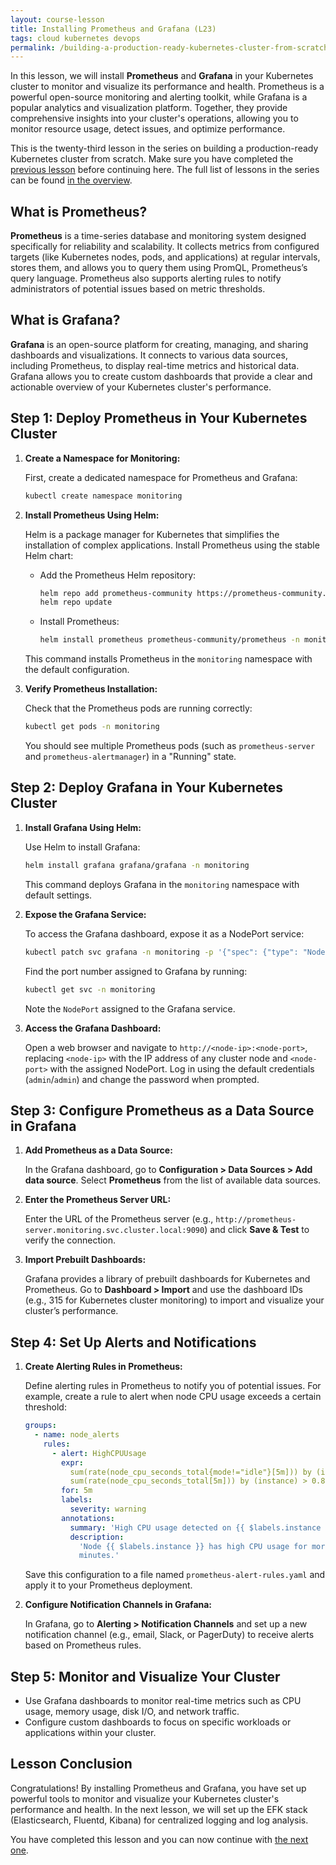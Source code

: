 ```yaml
---
layout: course-lesson
title: Installing Prometheus and Grafana (L23)
tags: cloud kubernetes devops
permalink: /building-a-production-ready-kubernetes-cluster-from-scratch/lesson-23
---
```


In this lesson, we will install **Prometheus** and **Grafana** in your
Kubernetes cluster to monitor and visualize its performance and health.
Prometheus is a powerful open-source monitoring and alerting toolkit, while
Grafana is a popular analytics and visualization platform. Together, they
provide comprehensive insights into your cluster's operations, allowing you to
monitor resource usage, detect issues, and optimize performance.

This is the twenty-third lesson in the series on building a production-ready
Kubernetes cluster from scratch. Make sure you have completed the
[previous lesson](/building-a-production-ready-kubernetes-cluster-from-scratch/lesson-22)
before continuing here. The full list of lessons in the series can be found
[in the overview](/building-a-production-ready-kubernetes-cluster-from-scratch).

## What is Prometheus?

**Prometheus** is a time-series database and monitoring system designed
specifically for reliability and scalability. It collects metrics from
configured targets (like Kubernetes nodes, pods, and applications) at regular
intervals, stores them, and allows you to query them using PromQL, Prometheus’s
query language. Prometheus also supports alerting rules to notify administrators
of potential issues based on metric thresholds.

## What is Grafana?

**Grafana** is an open-source platform for creating, managing, and sharing
dashboards and visualizations. It connects to various data sources, including
Prometheus, to display real-time metrics and historical data. Grafana allows you
to create custom dashboards that provide a clear and actionable overview of your
Kubernetes cluster's performance.

## Step 1: Deploy Prometheus in Your Kubernetes Cluster

1. **Create a Namespace for Monitoring:**

   First, create a dedicated namespace for Prometheus and Grafana:

   ```bash
   kubectl create namespace monitoring
   ```

2. **Install Prometheus Using Helm:**

   Helm is a package manager for Kubernetes that simplifies the installation of
   complex applications. Install Prometheus using the stable Helm chart:

   - Add the Prometheus Helm repository:

     ```bash
     helm repo add prometheus-community https://prometheus-community.github.io/helm-charts
     helm repo update
     ```

   - Install Prometheus:

     ```bash
     helm install prometheus prometheus-community/prometheus -n monitoring
     ```

   This command installs Prometheus in the `monitoring` namespace with the
   default configuration.

3. **Verify Prometheus Installation:**

   Check that the Prometheus pods are running correctly:

   ```bash
   kubectl get pods -n monitoring
   ```

   You should see multiple Prometheus pods (such as `prometheus-server` and
   `prometheus-alertmanager`) in a "Running" state.

## Step 2: Deploy Grafana in Your Kubernetes Cluster

1. **Install Grafana Using Helm:**

   Use Helm to install Grafana:

   ```bash
   helm install grafana grafana/grafana -n monitoring
   ```

   This command deploys Grafana in the `monitoring` namespace with default
   settings.

2. **Expose the Grafana Service:**

   To access the Grafana dashboard, expose it as a NodePort service:

   ```bash
   kubectl patch svc grafana -n monitoring -p '{"spec": {"type": "NodePort"}}'
   ```

   Find the port number assigned to Grafana by running:

   ```bash
   kubectl get svc -n monitoring
   ```

   Note the `NodePort` assigned to the Grafana service.

3. **Access the Grafana Dashboard:**

   Open a web browser and navigate to `http://<node-ip>:<node-port>`, replacing
   `<node-ip>` with the IP address of any cluster node and `<node-port>` with
   the assigned NodePort. Log in using the default credentials (`admin`/`admin`)
   and change the password when prompted.

## Step 3: Configure Prometheus as a Data Source in Grafana

1. **Add Prometheus as a Data Source:**

   In the Grafana dashboard, go to **Configuration > Data Sources > Add data
   source**. Select **Prometheus** from the list of available data sources.

2. **Enter the Prometheus Server URL:**

   Enter the URL of the Prometheus server (e.g.,
   `http://prometheus-server.monitoring.svc.cluster.local:9090`) and click
   **Save & Test** to verify the connection.

3. **Import Prebuilt Dashboards:**

   Grafana provides a library of prebuilt dashboards for Kubernetes and
   Prometheus. Go to **Dashboard > Import** and use the dashboard IDs (e.g., 315
   for Kubernetes cluster monitoring) to import and visualize your cluster’s
   performance.

## Step 4: Set Up Alerts and Notifications

1. **Create Alerting Rules in Prometheus:**

   Define alerting rules in Prometheus to notify you of potential issues. For
   example, create a rule to alert when node CPU usage exceeds a certain
   threshold:

   ```yaml
   groups:
     - name: node_alerts
       rules:
         - alert: HighCPUUsage
           expr:
             sum(rate(node_cpu_seconds_total{mode!="idle"}[5m])) by (instance) /
             sum(rate(node_cpu_seconds_total[5m])) by (instance) > 0.8
           for: 5m
           labels:
             severity: warning
           annotations:
             summary: 'High CPU usage detected on {{ $labels.instance }}'
             description:
               'Node {{ $labels.instance }} has high CPU usage for more than 5
               minutes.'
   ```

   Save this configuration to a file named `prometheus-alert-rules.yaml` and
   apply it to your Prometheus deployment.

2. **Configure Notification Channels in Grafana:**

   In Grafana, go to **Alerting > Notification Channels** and set up a new
   notification channel (e.g., email, Slack, or PagerDuty) to receive alerts
   based on Prometheus rules.

## Step 5: Monitor and Visualize Your Cluster

- Use Grafana dashboards to monitor real-time metrics such as CPU usage, memory
  usage, disk I/O, and network traffic.
- Configure custom dashboards to focus on specific workloads or applications
  within your cluster.

## Lesson Conclusion

Congratulations! By installing Prometheus and Grafana, you have set up powerful
tools to monitor and visualize your Kubernetes cluster's performance and health.
In the next lesson, we will set up the EFK stack (Elasticsearch, Fluentd,
Kibana) for centralized logging and log analysis.

You have completed this lesson and you can now continue with
[the next one](/building-a-production-ready-kubernetes-cluster-from-scratch/lesson-24).
